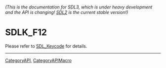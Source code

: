 ###### (This is the documentation for SDL3, which is under heavy development and the API is changing! [SDL2](https://wiki.libsdl.org/SDL2/) is the current stable version!)
# SDLK_F12

Please refer to [SDL_Keycode](SDL_Keycode) for details.

----
[CategoryAPI](CategoryAPI), [CategoryAPIMacro](CategoryAPIMacro)

